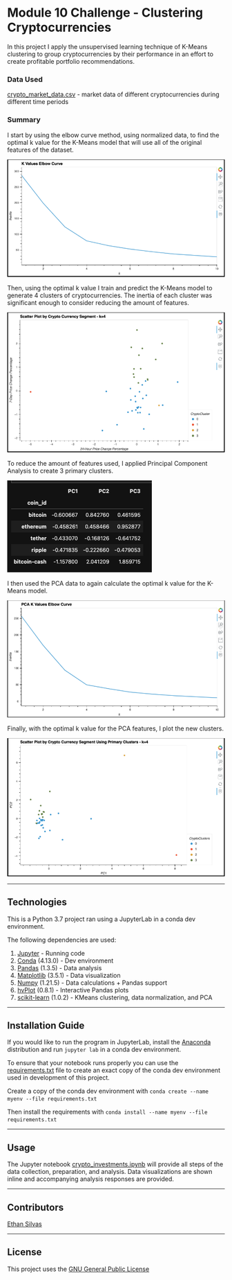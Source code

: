 # Module 10 Challenge - Clustering Cryptocurrencies 

In this project I apply the unsupervised learning technique of K-Means clustering to group cryptocurrencies by their performance in an effort to create profitable portfolio recommendations.

### Data Used
[crypto_market_data.csv](/Resources/crypto_market_data.csv) - market data of different cryptocurrencies during different time periods 

### Summary

I start by using the elbow curve method, using normalized data, to find the optimal k value for the K-Means model that will use all of the original features of the dataset. 

![Elbow curve line plot showing a value of 4 for k to be optimal for the dataset with all features](/Resources/Images/elbow_curve.png)

Then, using the optimal k value I train and predict the K-Means model to generate 4 clusters of cryptocurrencies. The inertia of each cluster was significant enough to consider reducing the amount of features. 

![A scatter plot showing 4 clusters with heavy inertia](/Resources/Images/all_features_scatter.png)

To reduce the amount of features used, I applied Principal Component Analysis to create 3 primary clusters. 

![DataFrame holding 3 primary clusters as columns and cryptocurrency as index](/Resources/Images/pca.png)

I then used the PCA data to again calculate the optimal k value for the K-Means model. 

![Elbow curve line plot from the PCA data that shows 4 to be the optimal k value](/Resources/Images/pca_elbow_curve.png)

Finally, with the optimal k value for the PCA features, I plot the new clusters. 

![Scatter plot showing 4 low inertia clusters generated using the PCA dataframe](/Resources/Images/pca_scatter.png)

---

## Technologies

This is a Python 3.7 project ran using a JupyterLab in a conda dev environment. 

The following dependencies are used: 
1. [Jupyter](https://jupyter.org/) - Running code 
2. [Conda](https://github.com/conda/conda) (4.13.0) - Dev environment
3. [Pandas](https://github.com/pandas-dev/pandas) (1.3.5) - Data analysis
4. [Matplotlib](https://github.com/matplotlib/matplotlib) (3.5.1) - Data visualization
5. [Numpy](https://numpy.org/) (1.21.5) - Data calculations + Pandas support
6. [hvPlot](https://hvplot.holoviz.org/index.html) (0.8.1) - Interactive Pandas plots 
7. [scikit-learn](https://scikit-learn.org/stable/) (1.0.2) - KMeans clustering, data normalization, and PCA 

---

## Installation Guide

If you would like to run the program in JupyterLab, install the [Anaconda](https://www.anaconda.com/products/distribution) distribution and run `jupyter lab` in a conda dev environment.

To ensure that your notebook runs properly you can use the [requirements.txt](/Resources/requirements.txt) file to create an exact copy of the conda dev environment used in development of this project. 

Create a copy of the conda dev environment with `conda create --name myenv --file requirements.txt`

Then install the requirements with `conda install --name myenv --file requirements.txt`

---

## Usage

The Jupyter notebook [crypto_investments.ipynb](/crypto_investments.ipynb) will provide all steps of the data collection, preparation, and analysis. Data visualizations are shown inline and accompanying analysis responses are provided.

---

## Contributors

[Ethan Silvas](https://github.com/ethansilvas)

---

## License

This project uses the [GNU General Public License](https://choosealicense.com/licenses/gpl-3.0/)